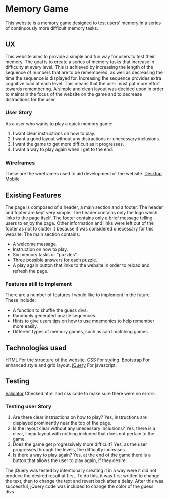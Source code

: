 # Memory Game
This website is a memory game designed to test users' memory in a series of continuously more difficult memory tasks.

## UX
This website aims to provide a simple and fun way for users to test their memory.
The goal is to create a series of memory tasks that increase in difficulty at every level. This is achieved by increasing the length of the sequence of numbers that are to be remembered, as well as decreasing the time the sequence is displayed for.
Increasing the sequence provides extra cognitive load at each level. This means that the user must put more effort towards remembering.
A simple and clean layout was decided upon in order to maintain the focus of the website on the game and to decrease distractions for the user.

### User Story
As a user who wants to play a quick memory game:
1. I want clear instructions on how to play.
2. I want a good layout without any distractions or unecessary inclusions.
3. I want the game to get more difficult as it progresses.
4. I want a way to play again when I get to the end.

### Wireframes
These are the wireframes used to aid development of the website.
[Desktop](assets/wireframes/wireframe1.png)
[Mobile](assets/wireframes/wireframe2.png)

## Existing Features
The page is composed of a header, a main section and a footer.
The header and footer are kept very simple. The header contains only the logo which links to the page itself.
The footer contains only a brief message telling users to enjoy the page. Other information and links were left out of the footer as not to clutter it because it was considered unecessary for this website.
The main section contains:
* A welcome message.
* Instruction on how to play.
* Six memory tasks or "puzzles".
* Three possible answers for each puzzle.
* A play again button that links to the website in order to reload and refresh the page.

### Features still to implement
There are a number of features I would like to implement in the future.
These include:
* A function to shuffle the guess divs.
* Randomly generated puzzle sequences.
* Hints to give users tips on how to use mnemonics to help remember more easily.
* Different types of memory games, such as card matching games.

## Technologies used
[HTML](https://html.com/) For the structure of the website.
[CSS](https://www.w3.org/) For styling.
[Bootstrap](https://getbootstrap.com/) For enhanced style and grid layout.
[jQuery](https://jquery.com/) For javascript.

## Testing
[Validator](https://validator.w3.org/)
Checked html and css code to make sure there were no errors.

### Testing user Story
1. Are there clear instructions on how to play?
Yes, instructions are displayed prominently near the top of the page.
2. Is the layout clear without any unecessary inclusions?
Yes, there is a clear, linear layout with nothing included that does not pertain to the game.
3. Does the game get progressively more difficult?
Yes, as the user progresses through the levels, the difficulty increases.
4. Is there a way to play again?
Yes, at the end of the game there is a button that allows the user to play again, if they desire.

The jQuery was tested by intentionally creating it in a way were it did not produce the desired result at first.
To do this, it was first written to change the text, then to change the text and revert back after a delay.
After this was successful, jQuery code was included to change the color of the guess divs.